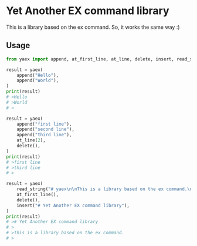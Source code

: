 # Yet Another EX command library

This is a library based on the ex command. So, it works the same way :)

## Usage

```python
from yaex import append, at_first_line, at_line, delete, insert, read_string, yaex

result = yaex(
    append("Hello"),
    append("World"),
)
print(result)
# >Hello
# >World
# >

result = yaex(
    append("first line"),
    append("second line"),
    append("third line"),
    at_line(2),
    delete(),
)
print(result)
# >first line
# >third line
# >

result = yaex(
    read_string("# yaex\n\nThis is a library based on the ex command.\n"),
    at_first_line(),
    delete(),
    insert("# Yet Another EX command library"),
)
print(result)
# ># Yet Another EX command library
# >
# >This is a library based on the ex command.
# >
```
